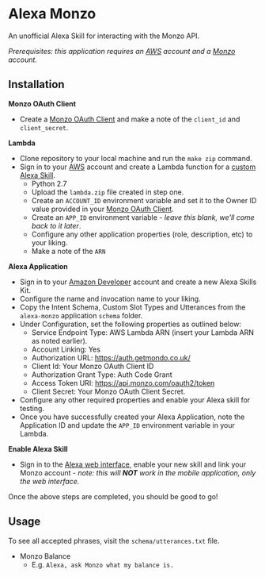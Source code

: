 # Alexa Monzo

An unofficial Alexa Skill for interacting with the Monzo API.

_Prerequisites: this application requires an [AWS](http://aws.amazon.com) account and a [Monzo](https://monzo.com) account._

## Installation

**Monzo OAuth Client**

- Create a [Monzo OAuth Client](https://developers.getmondo.co.uk/apps/home) and make a note of the `client_id` and `client_secret`.

**Lambda**
- Clone repository to your local machine and run the `make zip` command.
- Sign in to your [AWS](https://aws.amazon.com) account and create a Lambda function for a [custom Alexa Skill](https://developer.amazon.com/public/solutions/alexa/alexa-skills-kit/docs/developing-an-alexa-skill-as-a-lambda-function).
    - Python 2.7
    - Upload the `lambda.zip` file created in step one.
    - Create an `ACCOUNT_ID` environment variable and set it to the Owner ID value provided in your [Monzo OAuth Client](https://developers.getmondo.co.uk/apps/home).
    - Create an `APP_ID` environment variable - _leave this blank, we'll come back to it later_.
    - Configure any other application properties (role, description, etc) to your liking.
    - Make a note of the `ARN`

**Alexa Application**

- Sign in to your [Amazon Developer](https://developer.amazon.com/) account and create a new Alexa Skills Kit.
- Configure the name and invocation name to your liking.
- Copy the Intent Schema, Custom Slot Types and Utterances from the `alexa-monzo` application `schema` folder.
- Under Configuration, set the following properties as outlined below:
    - Service Endpoint Type: AWS Lambda ARN (insert your Lambda ARN as noted earlier).
    - Account Linking: Yes
    - Authorization URL: https://auth.getmondo.co.uk/
    - Client Id: Your Monzo OAuth Client ID
    - Authorization Grant Type: Auth Code Grant
    - Access Token URI: https://api.monzo.com/oauth2/token
    - Client Secret: Your Monzo OAuth Client Secret.
- Configure any other required properties and enable your Alexa skill for testing.
- Once you have successfully created your Alexa Application, note the Application ID and update the `APP_ID` environment variable in your Lambda.

**Enable Alexa Skill**

- Sign in to the [Alexa web interface](http://alexa.amazon.co.uk/), enable your new skill and link your Monzo account - _note: this will **NOT** work in the mobile application, only the web interface._
 
Once the above steps are completed, you should be good to go!

## Usage

To see all accepted phrases, visit the `schema/utterances.txt` file.

- Monzo Balance
    - E.g. `Alexa, ask Monzo what my balance is.`
